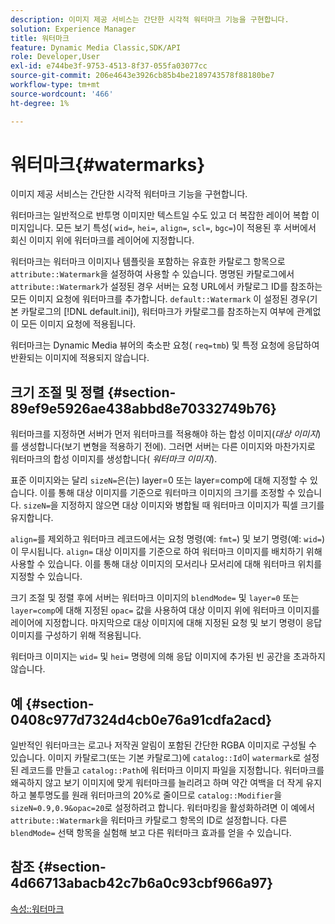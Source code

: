 ```yaml
---
description: 이미지 제공 서비스는 간단한 시각적 워터마크 기능을 구현합니다.
solution: Experience Manager
title: 워터마크
feature: Dynamic Media Classic,SDK/API
role: Developer,User
exl-id: e744be3f-9753-4513-8f37-055fa03077cc
source-git-commit: 206e4643e3926cb85b4be2189743578f88180be7
workflow-type: tm+mt
source-wordcount: '466'
ht-degree: 1%

---
```


# 워터마크{#watermarks}

이미지 제공 서비스는 간단한 시각적 워터마크 기능을 구현합니다.

워터마크는 일반적으로 반투명 이미지만 텍스트일 수도 있고 더 복잡한 레이어 복합 이미지입니다. 모든 보기 특성( `wid=`, `hei=`, `align=`, `scl=`, `bgc=`)이 적용된 후 서버에서 회신 이미지 위에 워터마크를 레이어에 지정합니다.

워터마크는 워터마크 이미지나 템플릿을 포함하는 유효한 카탈로그 항목으로 `attribute::Watermark`을 설정하여 사용할 수 있습니다. 명명된 카탈로그에서 `attribute::Watermark`가 설정된 경우 서버는 요청 URL에서 카탈로그 ID를 참조하는 모든 이미지 요청에 워터마크를 추가합니다. `default::Watermark` 이 설정된 경우(기본 카탈로그의 [!DNL default.ini]), 워터마크가 카탈로그를 참조하는지 여부에 관계없이 모든 이미지 요청에 적용됩니다.

워터마크는 Dynamic Media 뷰어의 축소판 요청( `req=tmb`) 및 특정 요청에 응답하여 반환되는 이미지에 적용되지 않습니다.

## 크기 조절 및 정렬 {#section-89ef9e5926ae438abbd8e70332749b76}

워터마크를 지정하면 서버가 먼저 워터마크를 적용해야 하는 합성 이미지(*대상 이미지*)를 생성합니다(보기 변형을 적용하기 전에). 그러면 서버는 다른 이미지와 마찬가지로 워터마크의 합성 이미지를 생성합니다( *워터마크 이미지*).

표준 이미지와는 달리 `sizeN=`은(는) layer=0 또는 layer=comp에 대해 지정할 수 있습니다. 이를 통해 대상 이미지를 기준으로 워터마크 이미지의 크기를 조정할 수 있습니다. `sizeN=`을 지정하지 않으면 대상 이미지와 병합될 때 워터마크 이미지가 픽셀 크기를 유지합니다.

`align=`를 제외하고 워터마크 레코드에서는 요청 명령(예: `fmt=`) 및 보기 명령(예: `wid=`)이 무시됩니다. `align=` 대상 이미지를 기준으로 하여 워터마크 이미지를 배치하기 위해 사용할 수 있습니다. 이를 통해 대상 이미지의 모서리나 모서리에 대해 워터마크 위치를 지정할 수 있습니다.

크기 조절 및 정렬 후에 서버는 워터마크 이미지의 `blendMode=` 및 `layer=0` 또는 `layer=comp`에 대해 지정된 `opac=` 값을 사용하여 대상 이미지 위에 워터마크 이미지를 레이어에 지정합니다. 마지막으로 대상 이미지에 대해 지정된 요청 및 보기 명령이 응답 이미지를 구성하기 위해 적용됩니다.

워터마크 이미지는 `wid=` 및 `hei=` 명령에 의해 응답 이미지에 추가된 빈 공간을 초과하지 않습니다.

## 예 {#section-0408c977d7324d4cb0e76a91cdfa2acd}

일반적인 워터마크는 로고나 저작권 알림이 포함된 간단한 RGBA 이미지로 구성될 수 있습니다. 이미지 카탈로그(또는 기본 카탈로그)에 `catalog::Id`이 `watermark`로 설정된 레코드를 만들고 `catalog::Path`에 워터마크 이미지 파일을 지정합니다. 워터마크를 왜곡하지 않고 보기 이미지에 맞게 워터마크를 늘리려고 하며 약간 여백을 더 작게 유지하고 불투명도를 원래 워터마크의 20%로 줄이므로 `catalog::Modifier`을 `sizeN=0.9,0.9&opac=20`로 설정하려고 합니다. 워터마킹을 활성화하려면 이 예에서 `attribute::Watermark`을 워터마크 카탈로그 항목의 ID로 설정합니다. 다른 `blendMode=` 선택 항목을 실험해 보고 다른 워터마크 효과를 얻을 수 있습니다.

## 참조 {#section-4d66713abacb42c7b6a0c93cbf966a97}

[속성::워터마크](../../../../../is-api/image-catalog/image-serving-api-ref/c-image-catalog-reference/c-attributes-reference/r-watermark.md#reference-942b50acb2dd43a5ae498dc41ea9ac9b)
